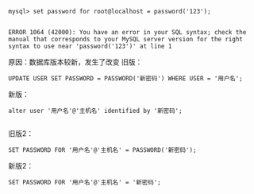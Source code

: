 ```
mysql> set password for root@localhost = password('123');


ERROR 1064 (42000): You have an error in your SQL syntax; check the manual that corresponds to your MySQL server version for the right syntax to use near 'password('123')' at line 1
```



原因：数据库版本较新，发生了改变
旧版：

```
UPDATE USER SET PASSWORD = PASSWORD('新密码') WHERE USER = '用户名';
```



新版：

```
alter user '用户名'@'主机名' identified by '新密码';


```

旧版2：

```
SET PASSWORD FOR '用户名'@'主机名' = PASSWORD('新密码');
```



新版2：

```
SET PASSWORD FOR '用户名'@'主机名' = '新密码';
```


